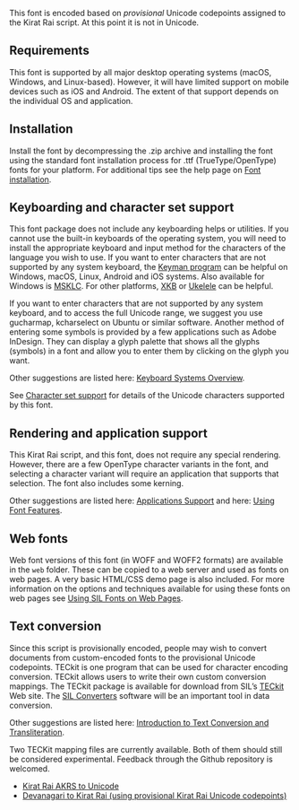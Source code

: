 
This font is encoded based on _provisional_ Unicode codepoints assigned to the Kirat Rai script. At this point it is not in Unicode.

## Requirements

This font is supported by all major desktop operating systems (macOS, Windows, and Linux-based). However, it will have limited support on mobile devices such as iOS and Android. The extent of that support depends on the individual OS and application.

## Installation

Install the font by decompressing the .zip archive and installing the font using the standard font installation process for .ttf (TrueType/OpenType) fonts for your platform. For additional tips see the help page on [Font installation](https://software.sil.org/fonts/installation).

## Keyboarding and character set support

This font package does not include any keyboarding helps or utilities. If you cannot use the built-in keyboards of the operating system, you will need to install the appropriate keyboard and input method for the characters of the language you wish to use. If you want to enter characters that are not supported by any system keyboard, the [Keyman program](https://keyman.com/) can be helpful on Windows, macOS, Linux, Android and iOS systems. Also available for Windows is [MSKLC](https://www.microsoft.com/en-us/download/details.aspx?id=102134). For other platforms, [XKB](http://www.x.org/wiki/XKB/) or [Ukelele](https://software.sil.org/ukelele/) can be helpful.

If you want to enter characters that are not supported by any system keyboard, and to access the full Unicode range, we suggest you use gucharmap, kcharselect on Ubuntu or similar software. Another method of entering some symbols is provided by a few applications such as Adobe InDesign. They can display a glyph palette that shows all the glyphs (symbols) in a font and allow you to enter them by clicking on the glyph you want.

Other suggestions are listed here: [Keyboard Systems Overview](https://scriptsource.org/entry/ytr8g8n6sw).

See [Character set support](charset) for details of the Unicode characters supported by this font.

## Rendering and application support

This Kirat Rai script, and this font, does not require any special rendering. However, there are a few OpenType character variants in the font, and selecting a character variant will require an application that supports that selection. The font also includes some kerning.

Other suggestions are listed here: [Applications Support](https://software.sil.org/arabicfonts/support/application-support/) and here: [Using Font Features](https://software.sil.org/fonts/features/). 

## Web fonts

Web font versions of this font (in WOFF and WOFF2 formats) are available in the `web` folder. These can be copied to a web server and used as fonts on web pages. A very basic HTML/CSS demo page is also included. For more information on the options and techniques available for using these fonts on web pages see [Using SIL Fonts on Web Pages](https://software.sil.org/fonts/webfonts).

## Text conversion

Since this script is provisionally encoded, people may wish to convert documents from custom-encoded fonts to the provisional Unicode codepoints. TECkit is one program that can be used for character encoding conversion. TECkit allows users to write their own custom conversion mappings. The TECkit package is available for download from SIL’s [TECkit](https://software.sil.org/teckit/) Web site. The [SIL Converters](https://software.sil.org/silconverters/) software will be an important tool in data conversion.

Other suggestions are listed here: [Introduction to Text Conversion and Transliteration](https://scriptsource.org/entry/xlzd6n5aqt).

Two TECKit mapping files are currently available. Both of them should still be considered experimental. Feedback through the Github repository is welcomed.

- [Kirat Rai AKRS to Unicode](https://github.com/silnrsi/wsresources/tree/master/scripts/KiratRai/legacy/kiratraifontnew/mappings)
- [Devanagari to Kirat Rai (using provisional Kirat Rai Unicode codepoints)](https://github.com/silnrsi/wsresources/tree/master/scripts/KiratRai/mappings)


